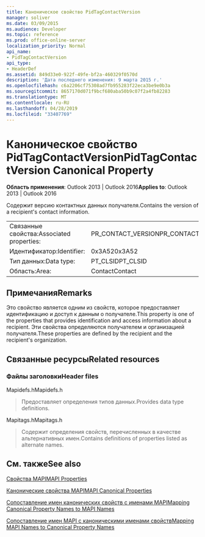 ```yaml
---
title: Каноническое свойство PidTagContactVersion
manager: soliver
ms.date: 03/09/2015
ms.audience: Developer
ms.topic: reference
ms.prod: office-online-server
localization_priority: Normal
api_name:
- PidTagContactVersion
api_type:
- HeaderDef
ms.assetid: 849d33e0-922f-49fe-bf2a-460329f0570d
description: 'Дата последнего изменения: 9 марта 2015 г.'
ms.openlocfilehash: c6a2206cf75308ad7fb955283f22eca3be9e0b3a
ms.sourcegitcommit: 8657170d071f9bcf680aba50b9c07f2a4fb82283
ms.translationtype: MT
ms.contentlocale: ru-RU
ms.lasthandoff: 04/28/2019
ms.locfileid: "33407769"
---
```

# <a name="pidtagcontactversion-canonical-property"></a><span data-ttu-id="1baf0-103">Каноническое свойство PidTagContactVersion</span><span class="sxs-lookup"><span data-stu-id="1baf0-103">PidTagContactVersion Canonical Property</span></span>

  
  
<span data-ttu-id="1baf0-104">**Область применения**: Outlook 2013 | Outlook 2016</span><span class="sxs-lookup"><span data-stu-id="1baf0-104">**Applies to**: Outlook 2013 | Outlook 2016</span></span> 
  
<span data-ttu-id="1baf0-105">Содержит версию контактных данных получателя.</span><span class="sxs-lookup"><span data-stu-id="1baf0-105">Contains the version of a recipient's contact information.</span></span>
  
|||
|:-----|:-----|
|<span data-ttu-id="1baf0-106">Связанные свойства:</span><span class="sxs-lookup"><span data-stu-id="1baf0-106">Associated properties:</span></span>  <br/> |<span data-ttu-id="1baf0-107">PR_CONTACT_VERSION</span><span class="sxs-lookup"><span data-stu-id="1baf0-107">PR_CONTACT_VERSION</span></span>  <br/> |
|<span data-ttu-id="1baf0-108">Идентификатор:</span><span class="sxs-lookup"><span data-stu-id="1baf0-108">Identifier:</span></span>  <br/> |<span data-ttu-id="1baf0-109">0x3A52</span><span class="sxs-lookup"><span data-stu-id="1baf0-109">0x3A52</span></span>  <br/> |
|<span data-ttu-id="1baf0-110">Тип данных:</span><span class="sxs-lookup"><span data-stu-id="1baf0-110">Data type:</span></span>  <br/> |<span data-ttu-id="1baf0-111">PT_CLSID</span><span class="sxs-lookup"><span data-stu-id="1baf0-111">PT_CLSID</span></span>  <br/> |
|<span data-ttu-id="1baf0-112">Область:</span><span class="sxs-lookup"><span data-stu-id="1baf0-112">Area:</span></span>  <br/> |<span data-ttu-id="1baf0-113">Contact</span><span class="sxs-lookup"><span data-stu-id="1baf0-113">Contact</span></span>  <br/> |
   
## <a name="remarks"></a><span data-ttu-id="1baf0-114">Примечания</span><span class="sxs-lookup"><span data-stu-id="1baf0-114">Remarks</span></span>

<span data-ttu-id="1baf0-115">Это свойство является одним из свойств, которое предоставляет идентификацию и доступ к данным о получателе.</span><span class="sxs-lookup"><span data-stu-id="1baf0-115">This property is one of the properties that provides identification and access information about a recipient.</span></span> <span data-ttu-id="1baf0-116">Эти свойства определяются получателем и организацией получателя.</span><span class="sxs-lookup"><span data-stu-id="1baf0-116">These properties are defined by the recipient and the recipient's organization.</span></span>
  
## <a name="related-resources"></a><span data-ttu-id="1baf0-117">Связанные ресурсы</span><span class="sxs-lookup"><span data-stu-id="1baf0-117">Related resources</span></span>

### <a name="header-files"></a><span data-ttu-id="1baf0-118">Файлы заголовки</span><span class="sxs-lookup"><span data-stu-id="1baf0-118">Header files</span></span>

<span data-ttu-id="1baf0-119">Mapidefs.h</span><span class="sxs-lookup"><span data-stu-id="1baf0-119">Mapidefs.h</span></span>
  
> <span data-ttu-id="1baf0-120">Предоставляет определения типов данных.</span><span class="sxs-lookup"><span data-stu-id="1baf0-120">Provides data type definitions.</span></span>
    
<span data-ttu-id="1baf0-121">Mapitags.h</span><span class="sxs-lookup"><span data-stu-id="1baf0-121">Mapitags.h</span></span>
  
> <span data-ttu-id="1baf0-122">Содержит определения свойств, перечисленных в качестве альтернативных имен.</span><span class="sxs-lookup"><span data-stu-id="1baf0-122">Contains definitions of properties listed as alternate names.</span></span>
    
## <a name="see-also"></a><span data-ttu-id="1baf0-123">См. также</span><span class="sxs-lookup"><span data-stu-id="1baf0-123">See also</span></span>



[<span data-ttu-id="1baf0-124">Свойства MAPI</span><span class="sxs-lookup"><span data-stu-id="1baf0-124">MAPI Properties</span></span>](mapi-properties.md)
  
[<span data-ttu-id="1baf0-125">Канонические свойства MAPI</span><span class="sxs-lookup"><span data-stu-id="1baf0-125">MAPI Canonical Properties</span></span>](mapi-canonical-properties.md)
  
[<span data-ttu-id="1baf0-126">Сопоставление имен канонических свойств с именами MAPI</span><span class="sxs-lookup"><span data-stu-id="1baf0-126">Mapping Canonical Property Names to MAPI Names</span></span>](mapping-canonical-property-names-to-mapi-names.md)
  
[<span data-ttu-id="1baf0-127">Сопоставление имен MAPI с каноническими именами свойств</span><span class="sxs-lookup"><span data-stu-id="1baf0-127">Mapping MAPI Names to Canonical Property Names</span></span>](mapping-mapi-names-to-canonical-property-names.md)

